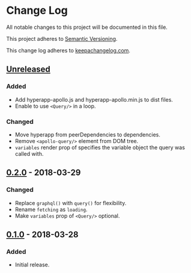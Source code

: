 # Change Log

All notable changes to this project will be documented in this file.

This project adheres to [Semantic Versioning](http://semver.org/).

This change log adheres to [keepachangelog.com](http://keepachangelog.com).

## [Unreleased]
### Added
- Add hyperapp-apollo.js and hyperapp-apollo.min.js to dist files.
- Enable to use `<Query/>` in a loop.

### Changed
- Move hyperapp from peerDependencies to dependencies.
- Remove `<apollo-query/>` element from DOM tree.
- `variables` render prop of specifies the variable object the query was called with.

## [0.2.0] - 2018-03-29
### Changed
- Replace `graphql()` with `query()` for flexibility.
- Rename `fetching` as `loading`.
- Make `variables` prop of `<Query/>` optional.

## [0.1.0] - 2018-03-28
### Added
- Initial release.

[Unreleased]: https://github.com/yuku-t/hyperapp-apollo/compare/v0.2.0...HEAD
[0.2.0]: https://github.com/yuku-t/hyperapp-apollo/compare/v0.1.0...v0.2.0
[0.1.0]: https://github.com/yuku-t/hyperapp-apollo/compare/2134207...v0.1.0
